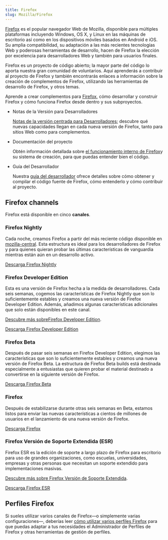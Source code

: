 ```yaml
---
title: Firefox
slug: Mozilla/Firefox
---
```


[Firefox](https://www.mozilla.org/firefox/) es el popular navegador Web de Mozilla, disponible para múltiples plataformas incluyendo Windows, OS X, y Linux en las máquinas de escritorio así como en los dispositivos móviles basados en Android e iOS. Su amplia compatibilidad, su adaptación a las más recientes tecnologías Web y poderosas herramientas de desarrollo, hacen de Firefox la elección por excelencia para desarrolladores Web y también para usuarios finales.

Firefox es un proyecto de código abierto; la mayor parte del código lo aporta nuestra gran comunidad de voluntarios. Aquí aprenderás a contribuir al proyecto de Firefox y también encontrarás enlaces a información sobre la creación de complementos de Firefox, utilizando las herramientas de desarrollo de Firefox, y otros temas.

Aprende a crear complementos para [Firefox](https://www.mozilla.org/es-ES/firefox/new/), cómo desarrollar y construir Firefox y cómo funciona Firefox desde dentro y sus subproyectos.

- Notas de la Versión para Desarrolladores

  [Notas de la versión centrada para Desarrolladores](/es/docs/Mozilla/Firefox/Releases); descubre qué nuevas capacidades llegan en cada nueva versión de Firefox, tanto para sitios Web como para complementos.

- Documentación del proyecto

  Obtén información detallada sobre [el funcionamiento interno de Firefox](/es/docs/Mozilla)y su sistema de creación, para que puedas entender bien el código.

- Guía del Desarrollador

  Nuestra [guía del desarrollador](/es/docs/Developer_Guide) ofrece detalles sobre cómo obtener y compilar el código fuente de Firefox, cómo entenderlo y cómo contribuir al proyecto.

## Firefox channels

Firefox está disponible en cinco **canales**.

### Firefox Nightly

Cada noche, creamos Firefox a partir del más reciente código disponible en [mozilla-central](/es/docs/mozilla-central). Esta estructura es ideal para los desarrolladores de Firefox y para quienes quieran probar las últimas características de vanguardia mientras están aún en un desarrollo activo.

[Descarga Firefox Nightly](https://nightly.mozilla.org/)

### Firefox Developer Edition

Esta es una versión de Firefox hecha a la medida de desarrolladores. Cada seis semanas, cogemos las características de Firefox Nightly que son lo suficientemente estables y creamos una nueva versión de Firefox Developer Edition. Además, añadimos algunas características adicionales que solo están disponibles en este canal.

[Descubre más sobre](/es/docs/Mozilla/Firefox/Developer_Edition)[Firefox Developer Edition](/es/docs/Mozilla/Firefox/Developer_Edition).

[Descarga Firefox Developer Edition](https://www.mozilla.org/firefox/developer/)

### Firefox Beta

Después de pasar seis semanas en Firefox Developer Edition, elegimos las características que son lo suficientemente estables y creamos una nueva versión de Firefox Beta. La estructura de Firefox Beta builds está destinada especialmente a entusiastas que quieren probar el material destinado a convertirse en la siguiente versión de Firefox.

[Descarga Firefox Beta](https://www.mozilla.org/firefox/channel/#beta)

### Firefox

Después de estabilizarse durante otras seis semanas en Beta, estamos listos para enviar las nuevas características a cientos de millones de usuarios en el lanzamiento de una nueva versión de Firefox.

[Descarga Firefox](https://www.mozilla.org/firefox/channel/#firefox)

### Firefox Versión de Soporte Extendida (ESR)

Firefox ESR es la edición de soporte a largo plazo de Firefox para escritorio para uso de grandes organizaciones, como escuelas, universidades, empresas y otras personas que necesitan un soporte extendido para implementaciones masivas.

[Descubre más sobre Firefox Versión de Soporte Extendida](/es/docs/Mozilla/Firefox/Firefox_ESR).

[Descarga Firefox ESR](https://www.mozilla.org/firefox/organizations/all/)

## Perfiles Firefox

Si sueles utilizar varios canales de Firefox—o simplemente varias configuraciones—, deberías leer [cómo utilizar varios perfiles Firefox](/es/docs/Mozilla/Firefox/Multiple_profiles) para que puedas adaptar a tus necesidades el Administrador de Perfiles de Firefox y otras herramientas de gestión de perfiles.

